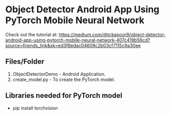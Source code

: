 # Object Detector Android App Using PyTorch Mobile Neural Network

Check out the tutorial at: https://medium.com/@tckapoor9/object-detector-android-app-using-pytorch-mobile-neural-network-407c419b56cd?source=friends_link&sk=ed3f8edac04609c2b03cf7115c9a30ee



## Files/Folder
 1. ObjectDetectorDemo - Android Application.
 2. create_model.py - To create the PyTorch model.


## Libraries needed for PyTorch model

- pip install torchvision
